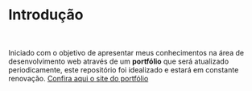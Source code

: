 <h1>Introdução</h1> <br> 

Iniciado com o objetivo de apresentar meus conhecimentos na área de desenvolvimento web através de um <strong>portfólio</strong> que será atualizado periodicamente, este repositório foi idealizado e estará em constante renovação.
<a href="http://simplistic-money.surge.sh/contato" target="_blank" >Confira aqui o site do portfólio</a>
